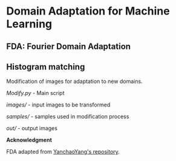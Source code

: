 # Domain Adaptation for Machine Learning
## FDA: Fourier Domain Adaptation
## Histogram matching

Modification of images for adaptation to new domains.

*Modify.py* - Main script

*images/* - input images to be transformed

*samples/* - samples used in modification process

*out/* - output images
   

**Acknowledgment**

FDA adapted from [YanchaoYang's repository](https://github.com/YanchaoYang/FDA).
